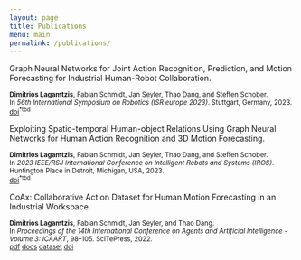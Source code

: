 ```yaml
---
layout: page
title: Publications
menu: main
permalink: /publications/
---
```


<div>Graph Neural Networks for Joint Action Recognition, Prediction, and Motion Forecasting for Industrial Human-Robot Collaboration.
    <p ><small><b>Dimitrios Lagamtzis</b>, Fabian Schmidt, Jan Seyler, Thao Dang, and Steffen Schober.</small>
    <br><small>In <i>56th International Symposium on Robotics (ISR europe 2023)</i>. Stuttgart, Germany, 2023.</small>
    <br><small><a target="_blank" href="/publications/">doi</a><sup>*tbd</sup></small>
    </p>
</div>
<div>Exploiting Spatio-temporal Human-object Relations Using Graph Neural Networks for Human Action Recognition and 3D Motion Forecasting.
    <p ><small><b>Dimitrios Lagamtzis</b>, Fabian Schmidt, Jan Seyler, Thao Dang, and Steffen Schober.</small>
    <br><small>In <i>2023 IEEE/RSJ International Conference on Intelligent Robots and Systems (IROS)</i>. Huntington Place in Detroit, Michigan, USA, 2023.</small>
    <br><small><a target="_blank" href="/publications/">doi</a><sup>*tbd</sup></small>
    </p>
</div>
<div> CoAx: Collaborative Action Dataset for Human Motion Forecasting in an Industrial Workspace.
    <p ><small><b>Dimitrios Lagamtzis</b>, Fabian Schmidt, Jan Seyler, and Thao Dang.</small>
    <br><small>In <i>Proceedings of the 14th International Conference on Agents and Artificial Intelligence - Volume 3: ICAART</i>, 98–105. SciTePress, 2022.</small>
    <br><small><a target="_blank" href="https://www2.hs-esslingen.de/public/##/_public/coax-dataset/coax-paper@@pdf" onmouseover="this.href=this.href.replace('@@','.'); this.href=this.href.replace('##','Faculty-IT-Media')">pdf</a>
    <a href="/doc-coax/">docs</a>
    <a href="/dataset-coax/">dataset</a>
    <a target="_blank" href="https://doi.org/10.5220/0010775600003116">doi</a>
    </small></p>
</div>